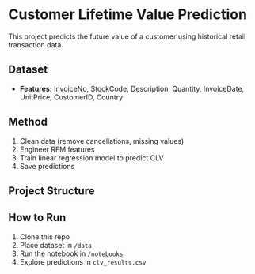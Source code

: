 # Customer Lifetime Value Prediction

This project predicts the future value of a customer using historical retail transaction data.

## Dataset
- **Features:** InvoiceNo, StockCode, Description, Quantity, InvoiceDate, UnitPrice, CustomerID, Country

## Method

1. Clean data (remove cancellations, missing values)
2. Engineer RFM features
3. Train linear regression model to predict CLV
4. Save predictions

## Project Structure

## How to Run

1. Clone this repo
2. Place dataset in `/data`
3. Run the notebook in `/notebooks`
4. Explore predictions in `clv_results.csv`

